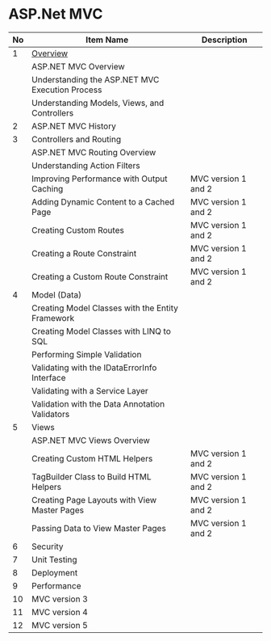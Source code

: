 # ASP.Net MVC




| No   | Item Name                                        | Description         |
| ---- | ------------------------------------------------ | ------------------- |
| 1    | [Overview](MVC/Overview.md)                      |                     |
|      | ASP.NET MVC Overview                             |                     |
|      | Understanding the ASP.NET MVC Execution Process  |                     |
|      | Understanding Models, Views, and Controllers     |                     |
| 2    | ASP.NET MVC History                              |                     |
| 3    | Controllers and Routing                          |                     |
|      | ASP.NET MVC Routing Overview                     |                     |
|      | Understanding Action Filters                     |                     |
|      | Improving Performance with Output Caching        | MVC version 1 and 2 |
|      | Adding Dynamic Content to a Cached Page          | MVC version 1 and 2 |
|      | Creating Custom Routes                           | MVC version 1 and 2 |
|      | Creating a Route Constraint                      | MVC version 1 and 2 |
|      | Creating a Custom Route Constraint               | MVC version 1 and 2 |
| 4    | Model (Data)                                     |                     |
|      | Creating Model Classes with the Entity Framework |                     |
|      | Creating Model Classes with LINQ to SQL          |                     |
|      | Performing Simple Validation                     |                     |
|      | Validating with the IDataErrorInfo Interface     |                     |
|      | Validating with a Service Layer                  |                     |
|      | Validation with the Data Annotation Validators   |                     |
| 5    | Views                                            |                     |
|      | ASP.NET MVC Views Overview                       |                     |
|      | Creating Custom HTML Helpers                     | MVC version 1 and 2 |
|      | TagBuilder Class to Build HTML Helpers           | MVC version 1 and 2 |
|      | Creating Page Layouts with View Master Pages     | MVC version 1 and 2 |
|      | Passing Data to View Master Pages                | MVC version 1 and 2 |
| 6    | Security                                         |                     |
| 7    | Unit Testing                                     |                     |
| 8    | Deployment                                       |                     |
| 9    | Performance                                      |                     |
| 10   | MVC version 3                                    |                     |
| 11   | MVC version 4                                    |                     |
| 12   | MVC version 5                                    |                     |

